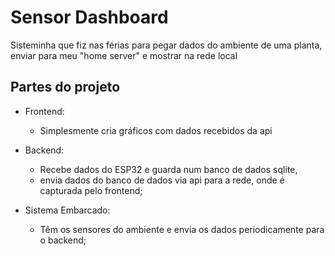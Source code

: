 # Sensor Dashboard

Sisteminha que fiz nas férias para pegar dados do ambiente de uma planta, enviar para meu "home server" e mostrar na rede local

## Partes do projeto

- Frontend: 
  - Simplesmente cria gráficos com dados recebidos da api 

- Backend:
  - Recebe dados do ESP32 e guarda num banco de dados sqlite, 
  - envia dados do banco de dados via api para a rede, onde é capturada pelo frontend;

- Sistema Embarcado: 
  - Têm os sensores do ambiente e envia os dados periodicamente para o backend;
